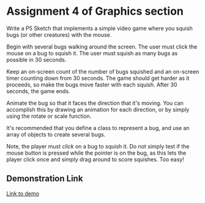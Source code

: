 # Assignment 4 of Graphics section    
Write a P5 Sketch that implements a simple video game where you squish bugs (or other creatures) with the mouse.  

Begin with several bugs walking around the screen. The user must click the mouse on a bug to squish it. The user must squish as many bugs as possible in 30 seconds.  

Keep an on-screen count of the number of bugs squished and an on-screen timer counting down from 30 seconds. The game should get harder as it proceeds, so make the bugs move faster with each squish. After 30 seconds, the game ends.  

Animate the bug so that it faces the direction that it's moving. You can accomplish this by drawing an animation for each direction, or by simply using the rotate or scale function.  

It's recommended that you define a class to represent a bug, and use an array of objects to create several bugs.  

Note, the player must *click* on a bug to squish it. Do not simply test if the mouse button is pressed while the pointer is on the bug, as this lets the player click once and simply drag around to score squishes. Too easy!  

## Demonstration Link    
<a href="https://maureensanchez99.github.io/PDM2025/graphics/assignment4/">Link to demo</a>  